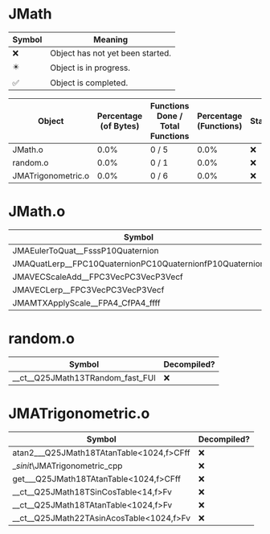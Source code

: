 # JMath
| Symbol | Meaning 
| ------------- | ------------- 
| :x: | Object has not yet been started. 
| :eight_pointed_black_star: | Object is in progress. 
| :white_check_mark: | Object is completed. 


| Object | Percentage (of Bytes) | Functions Done / Total Functions | Percentage (Functions) | Status 
| ------------- | ------------- | ------------- | ------------- | ------------- 
| JMath.o | 0.0% | 0 / 5 | 0.0% | :x: 
| random.o | 0.0% | 0 / 1 | 0.0% | :x: 
| JMATrigonometric.o | 0.0% | 0 / 6 | 0.0% | :x: 


# JMath.o
| Symbol | Decompiled? |
| ------------- | ------------- |
| JMAEulerToQuat__FsssP10Quaternion | :x: |
| JMAQuatLerp__FPC10QuaternionPC10QuaternionfP10Quaternion | :x: |
| JMAVECScaleAdd__FPC3VecPC3VecP3Vecf | :x: |
| JMAVECLerp__FPC3VecPC3VecP3Vecf | :x: |
| JMAMTXApplyScale__FPA4_CfPA4_ffff | :x: |


# random.o
| Symbol | Decompiled? |
| ------------- | ------------- |
| __ct__Q25JMath13TRandom_fast_FUl | :x: |


# JMATrigonometric.o
| Symbol | Decompiled? |
| ------------- | ------------- |
| atan2___Q25JMath18TAtanTable&lt;1024,f&gt;CFff | :x: |
| __sinit_\JMATrigonometric_cpp | :x: |
| get___Q25JMath18TAtanTable&lt;1024,f&gt;CFff | :x: |
| __ct__Q25JMath18TSinCosTable&lt;14,f&gt;Fv | :x: |
| __ct__Q25JMath18TAtanTable&lt;1024,f&gt;Fv | :x: |
| __ct__Q25JMath22TAsinAcosTable&lt;1024,f&gt;Fv | :x: |


